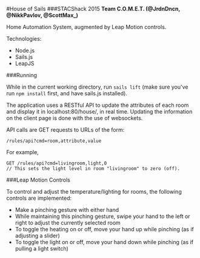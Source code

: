 #House of Sails
###STACShack 2015
**Team C.O.M.E.T. (@JrdnDncn, @NikkPavlov, @ScottMax_)**

Home Automation System, augmented by Leap Motion controls.

Technologies:

- Node.js
- Sails.js
- LeapJS

###Running

While in the current working directory, run `sails lift` (make sure you've run `npm install` first, and have sails.js installed).

The application uses a RESTful API to update the attributes of each room and display it in localhost:80/house/, in real time. Updating the information on the client page is done with the use of websockets.

API calls are GET requests to URLs of the form:

`/rules/api?cmd=room,attribute,value`

For example,

```
GET /rules/api?cmd=livingroom,light,0
// This sets the light level in room "livingroom" to zero (off).
```

###Leap Motion Controls

To control and adjust the temperature/lighting for rooms, the following controls are implemented:

- Make a pinching gesture with either hand
- While maintaining this pinching gesture, swipe your hand to the left or right to adjust the currently selected room
- To toggle the heating on or off, move your hand up while pinching (as if adjusting a slider)
- To toggle the light on or off, move your hand down while pinching (as if pulling a light switch)